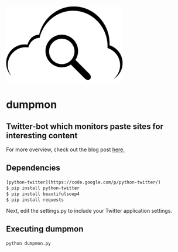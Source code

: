 ![Dumpmon Logo](assets/logo-small.png?raw=true)
# dumpmon
## Twitter-bot which monitors paste sites for interesting content

For more overview, check out the blog post [here.](http://raidersec.blogspot.com/2013/03/introducing-dumpmon-twitter-bot-that.html)

## Dependencies
	[python-twitter](https://code.google.com/p/python-twitter/)
    $ pip install python-twitter
	$ pip install beautifulsoup4
	$ pip install requests

Next, edit the settings.py to include your Twitter application settings.

## Executing dumpmon

	python dumpmon.py